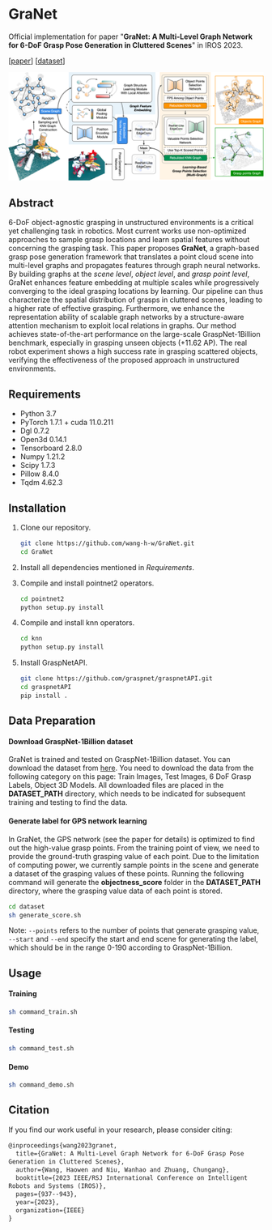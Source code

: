 # GraNet
Official implementation for paper "**GraNet: A Multi-Level Graph Network for 6-DoF Grasp Pose Generation in Cluttered Scenes**" in IROS 2023.

[[paper](https://ieeexplore.ieee.org/document/10341549)] [[dataset](https://graspnet.net/datasets.html)]

![](./figure/pipeline.png)

## Abstract

6-DoF object-agnostic grasping in unstructured environments is a critical yet challenging task in robotics. Most current works use non-optimized approaches to sample grasp locations and learn spatial features without concerning the grasping task. This paper proposes **GraNet**, a graph-based grasp pose generation framework that translates a point cloud scene into multi-level graphs and propagates features through graph neural networks. By building graphs at the *scene level*, *object level*, and *grasp point level*, GraNet enhances feature embedding at multiple scales while progressively converging to the ideal grasping locations by learning. Our pipeline can thus characterize the spatial distribution of grasps in cluttered scenes, leading to a higher rate of effective grasping. Furthermore, we enhance the representation ability of scalable graph networks by a structure-aware attention mechanism to exploit local relations in graphs. Our method achieves state-of-the-art performance on the large-scale GraspNet-1Billion benchmark, especially in grasping unseen objects (+11.62 AP). The real robot experiment shows a high success rate in grasping scattered objects, verifying the effectiveness of the proposed approach in unstructured environments.

## Requirements

- Python 3.7
- PyTorch 1.7.1 + cuda 11.0.211
- Dgl 0.7.2
- Open3d 0.14.1
- Tensorboard 2.8.0
- Numpy 1.21.2
- Scipy 1.7.3
- Pillow 8.4.0
- Tqdm 4.62.3

## Installation

1. Clone our repository.

   ```bash
   git clone https://github.com/wang-h-w/GraNet.git
   cd GraNet
   ```

2. Install all dependencies mentioned in *Requirements*.

3. Compile and install pointnet2 operators.

   ```bash
   cd pointnet2
   python setup.py install
   ```

4. Compile and install knn operators.

   ```bash
   cd knn
   python setup.py install
   ```

5. Install GraspNetAPI.

   ```bash
   git clone https://github.com/graspnet/graspnetAPI.git
   cd graspnetAPI
   pip install .
   ```

## Data Preparation

#### Download GraspNet-1Billion dataset

GraNet is trained and tested on GraspNet-1Billion dataset. You can download the dataset from [here](https://graspnet.net/datasets.html). You need to download the data from the following category on this page: Train Images, Test Images, 6 DoF Grasp Labels, Object 3D Models. All downloaded files are placed in the **DATASET_PATH** directory, which needs to be indicated for subsequent training and testing to find the data.

#### Generate label for GPS network learning

In GraNet, the GPS network (see the paper for details) is optimized to find out the high-value grasp points. From the training point of view, we need to provide the ground-truth grasping value of each point. Due to the limitation of computing power, we currently sample points in the scene and generate a dataset of the grasping values of these points. Running the following command will generate the **objectness_score** folder in the **DATASET_PATH** directory, where the grasping value data of each point is stored.

```bash
cd dataset
sh generate_score.sh
```

Note: `--points` refers to the number of points that generate grasping value, `--start` and `--end` specify the start and end scene for generating the label, which should be in the range 0-190 according to GraspNet-1Billion.

## Usage

#### Training

```bash
sh command_train.sh
```

#### Testing

```bash
sh command_test.sh
```

#### Demo

```bash
sh command_demo.sh
```

## Citation

If you find our work useful in your research, please consider citing: 

```
@inproceedings{wang2023granet,
  title={GraNet: A Multi-Level Graph Network for 6-DoF Grasp Pose Generation in Cluttered Scenes},
  author={Wang, Haowen and Niu, Wanhao and Zhuang, Chungang},
  booktitle={2023 IEEE/RSJ International Conference on Intelligent Robots and Systems (IROS)},
  pages={937--943},
  year={2023},
  organization={IEEE}
}
```

